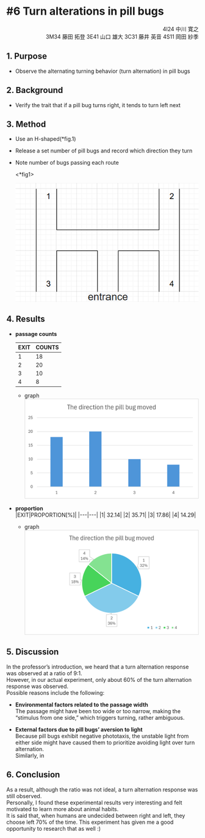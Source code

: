 # #6 Turn alterations in pill bugs  
<div style="text-align: right;">
4I24 中川 寛之  
</div>  

<div style="text-align: right;">  
3M34 藤田 拓登  
3E41 山口 雄大  
3C31 藤井 英音  
4S11 岡田 紗季  

</div>  

## 1. Purpose
- Observe the alternating turning behavior (turn alternation) in pill bugs

## 2. Background
- Verify the trait that if a pill bug turns right, it tends to turn left next

## 3. Method
- Use an H-shaped(*fig.1)
- Release a set number of pill bugs and record which direction they turn
- Note number of bugs passing each route

    <*fig1>  

    ![alt text](image-1.png)


## 4. Results  

- **passage counts**  

    |EXIT|COUNTS|
    |---|---|
    |1	|18|
    |2	|20|
    |3	|10|
    |4	|8|

    - graph
    ![alt text](画像1.png)
    
- **proportion**  
    |EXIT|PROPORTION[%]|
    |---|---|
    |1|		32.14|
    |2|		35.71|
    |3|		17.86|
    |4|	    14.29|
    
    - graph  
    ![alt text](画像2.png)


## 5. Discussion  

In the professor’s introduction, we heard that a turn alternation response was observed at a ratio of 9:1.  
However, in our actual experiment, only about 60% of the turn alternation response was observed.  
Possible reasons include the following:

- **Environmental factors related to the passage width**  
    The passage might have been too wide or too narrow, making the “stimulus from one side,” which triggers turning, rather ambiguous.

- **External factors due to pill bugs’ aversion to light**  
    Because pill bugs exhibit negative phototaxis, the unstable light from either side might have caused them to prioritize avoiding light over turn alternation.  
    Similarly, in

## 6. Conclusion
As a result, although the ratio was not ideal, a turn alternation response was still observed.   
Personally, I found these experimental results very interesting and felt motivated to learn more about animal habits.  
 It is said that, when humans are undecided between right and left, they choose left 70% of the time. This experiment has given me a good opportunity to research that as well :)